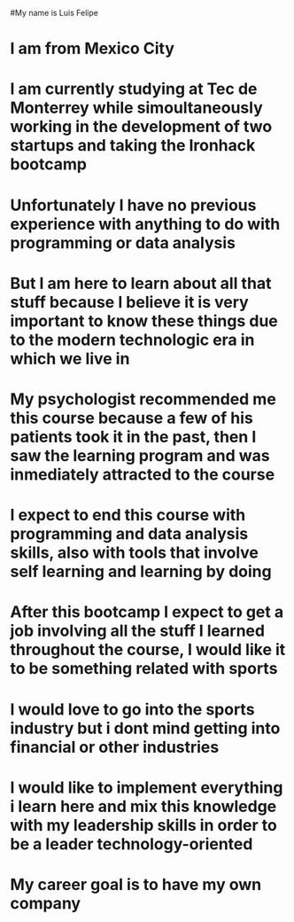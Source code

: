 #My name is Luis Felipe
# I am from Mexico City
# I am currently studying at Tec de Monterrey while simoultaneously working in the development of two startups and taking the Ironhack bootcamp
# Unfortunately I have no previous experience with anything to do with programming or data analysis
# But I am here to learn about all that stuff because I believe it is very important to know these things due to the modern technologic era in which we live in
# My psychologist recommended me this course because a few of his patients took it in the past, then I saw the learning program and was inmediately attracted to the course
# I expect to end this course with programming and data analysis skills, also with tools that involve self learning and learning by doing
# After this bootcamp I expect to get a job involving all the stuff I learned throughout the course, I would like it to be something related with sports
# I would love to go into the sports industry but i dont mind getting into financial or other industries
# I would like to implement everything i learn here and mix this knowledge with my leadership skills in order to be a leader technology-oriented
# My career goal is to have my own company
